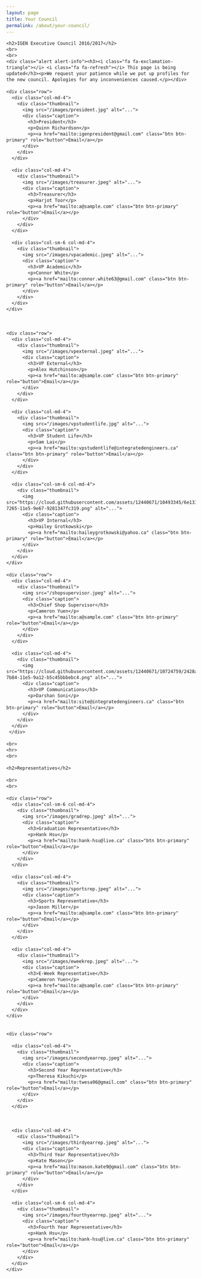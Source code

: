```yaml
---
layout: page
title: Your Council
permalink: /about/your-council/
---
```


<div class="container">

	<h2>IGEN Executive Council 2016/2017</h2>
	<br>
	<br>
	<div class="alert alert-info"><h3><i class="fa fa-exclamation-triangle"></i> <i class="fa fa-refresh"></i> This page is being updated</h3><p>We request your patience while we put up profiles for the new council. Apologies for any inconveniences caused.</p></div>

	<div class="row">
	  <div class="col-md-4">
	    <div class="thumbnail">
	      <img src="/images/president.jpg" alt="...">
	      <div class="caption">
	        <h3>President</h3>
	        <p>Quinn Richardson</p>
	        <p><a href="mailto:igenpresident@gmail.com" class="btn btn-primary" role="button">Email</a></p>
	      </div>
	    </div>
	  </div>

	  <div class="col-md-4">
	    <div class="thumbnail">
	      <img src="/images/treasurer.jpeg" alt="...">
	      <div class="caption">
	        <h3>Treasurer</h3>
	        <p>Harjot Toor</p>
	        <p><a href="mailto:a@sample.com" class="btn btn-primary" role="button">Email</a></p>
	      </div>
	    </div>
	  </div>

	  <div class="col-sm-6 col-md-4">
	    <div class="thumbnail">
	      <img src="/images/vpacademic.jpeg" alt="...">
	      <div class="caption">
	        <h3>VP Academic</h3>
	        <p>Connor White</p>
	        <p><a href="mailto:connor.white63@gmail.com" class="btn btn-primary" role="button">Email</a></p>
	      </div>
	    </div>
	  </div>
	</div>



	<div class="row">
	  <div class="col-md-4">
	    <div class="thumbnail">
	      <img src="/images/vpexternal.jpeg" alt="...">
	      <div class="caption">
	        <h3>VP External</h3>
	        <p>Alex Hutchinson</p>
	        <p><a href="mailto:a@sample.com" class="btn btn-primary" role="button">Email</a></p>
	      </div>
	    </div>
	  </div>

	  <div class="col-md-4">
	    <div class="thumbnail">
	      <img src="/images/vpstudentlife.jpg" alt="...">
	      <div class="caption">
	        <h3>VP Student Life</h3>
	        <p>Sam Lai</p>
	        <p><a href="mailto:vpstudentlife@integratedengineers.ca" class="btn btn-primary" role="button">Email</a></p>
	      </div>
	    </div>
	  </div>

	  <div class="col-sm-6 col-md-4">
	    <div class="thumbnail">
	      <img src="https://cloud.githubusercontent.com/assets/12440671/10493345/6e13137a-7265-11e5-9e67-9281347fc319.png" alt="...">
	      <div class="caption">
	        <h3>VP Internal</h3>
	        <p>Hailey Grotkowski</p>
	        <p><a href="mailto:haileygrotkowski@yahoo.ca" class="btn btn-primary" role="button">Email</a></p>
	      </div>
	    </div>
	  </div>
	</div>

	<div class="row">
	  <div class="col-md-4">
	    <div class="thumbnail">
	      <img src="/shopsupervisor.jpeg" alt="...">
	      <div class="caption">
	        <h3>Chief Shop Supervisor</h3>
	        <p>Cameron Yuen</p>
	        <p><a href="mailto:a@sample.com" class="btn btn-primary" role="button">Email</a></p>
	      </div>
	    </div>
	  </div>

	  <div class="col-md-4">
	    <div class="thumbnail">
	      <img src="https://cloud.githubusercontent.com/assets/12440671/10724759/2428a5d6-7b84-11e5-9a12-b5c45bbbebc4.png" alt="...">
	      <div class="caption">
	      	<h3>VP Communications</h3>
	      	<p>Darshan Soni</p>
	      	<p><a href="mailto:site@integratedengineers.ca" class="btn btn-primary" role="button">Email</a></p>
	      </div>
	    </div>
	  </div>
	 </div>

	<br>
	<hr>
	<br>

	<h2>Representatives</h2>

	<br>
	<br>

	<div class="row">
	  <div class="col-sm-6 col-md-4">
	    <div class="thumbnail">
	      <img src="/images/gradrep.jpeg" alt="...">
	      <div class="caption">
	        <h3>Graduation Representative</h3>
	        <p>Hank Hsu</p>
	        <p><a href="mailto:hank-hsu@live.ca" class="btn btn-primary" role="button">Email</a></p>
	      </div>
	    </div>
	  </div>

	  <div class="col-md-4">
	    <div class="thumbnail">
	      <img src="/images/sportsrep.jpeg" alt="...">
	      <div class="caption">
	        <h3>Sports Representative</h3>
	        <p>Jason Miller</p>
	        <p><a href="mailto:a@sample.com" class="btn btn-primary" role="button">Email</a></p>
	      </div>
	    </div>
	  </div>

	  <div class="col-md-4">
	    <div class="thumbnail">
	      <img src="/images/eweekrep.jpeg" alt="...">
	      <div class="caption">
	        <h3>E-Week Representative</h3>
	        <p>Cameron Yuen</p>
	        <p><a href="mailto:a@sample.com" class="btn btn-primary" role="button">Email</a></p>
	      </div>
	    </div>
	  </div>
	</div>


	<div class="row">

	  <div class="col-md-4">
	    <div class="thumbnail">
	      <img src="/images/secondyearrep.jpeg" alt="...">
	      <div class="caption">
	        <h3>Second Year Representative</h3>
	        <p>Theresa Kikuchi</p>
	        <p><a href="mailto:twesa96@gmail.com" class="btn btn-primary" role="button">Email</a></p>
	      </div>
	    </div>
	  </div>



	  <div class="col-md-4">
	    <div class="thumbnail">
	      <img src="/images/thirdyearrep.jpeg" alt="...">
	      <div class="caption">
	        <h3>Third Year Representative</h3>
	        <p>Kate Mason</p>
	        <p><a href="mailto:mason.kate9@gmail.com" class="btn btn-primary" role="button">Email</a></p>
	      </div>
	    </div>
	  </div>

	  <div class="col-sm-6 col-md-4">
	    <div class="thumbnail">
	      <img src="/images/fourthyearrep.jpeg" alt="...">
	      <div class="caption">
	        <h3>Fourth Year Representative</h3>
	        <p>Hank Hsu</p>
	        <p><a href="mailto:hank-hsu@live.ca" class="btn btn-primary" role="button">Email</a></p>
	      </div>
	    </div>
	  </div>
	</div>




</div>
